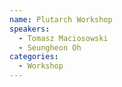 ```yaml
---
name: Plutarch Workshop
speakers:
  - Tomasz Maciosowski
  - Seungheon Oh
categories:
  - Workshop
---
```

